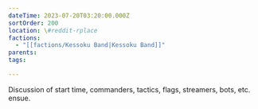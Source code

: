```yaml
---
dateTime: 2023-07-20T03:20:00.000Z
sortOrder: 200
location: \#reddit-rplace
factions:
  - "[[factions/Kessoku Band|Kessoku Band]]"
parents: 
tags: 

---
```

Discussion of start time, commanders, tactics, flags, streamers, bots, etc. ensue.
